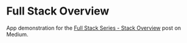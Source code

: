 # Full Stack Overview

App demonstration for the [Full Stack Series - Stack Overview]() post on Medium.